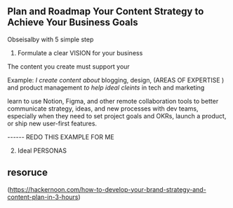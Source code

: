 


## Plan and Roadmap Your Content Strategy to Achieve Your Business Goals


Obseisalby with  5 simple step



1. Formulate a clear VISION for your business 


The content you create must support your 



Example: *I create content about*  blogging, design,  (AREAS OF EXPERTISE )
and product management *to help ideal cleints* in tech and marketing

 learn to use Notion, Figma, and other remote collaboration tools to better 
communicate strategy, ideas, and new processes with dev teams, especially when they need to set project goals and OKRs, launch a product, or ship new user-first features.

------ REDO THIS EXAMPLE FOR ME 

2. Ideal PERSONAS



## resoruce

(https://hackernoon.com/how-to-develop-your-brand-strategy-and-content-plan-in-3-hours)